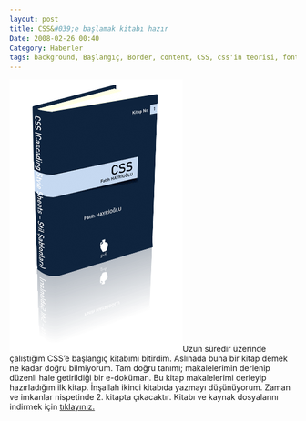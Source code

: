 ```yaml
---
layout: post
title: CSS&#039;e başlamak kitabı hazır
Date: 2008-02-26 00:40
Category: Haberler
tags: background, Başlangıç, Border, content, CSS, css'in teorisi, font, inherit, kitap, list, Margin, outline, Padding, table, text
---
```


![CSS'e başlamak][]Uzun süredir üzerinde çalıştığım CSS’e başlangıç
kitabımı bitirdim. Aslınada buna bir kitap demek ne kadar doğru
bilmiyorum. Tam doğru tanımı; makalelerimin derlenip düzenli hale
getirildiği bir e-doküman. Bu kitap makalelerimi derleyip hazırladığım
ilk kitap. İnşallah ikinci kitabıda yazmayı düşünüyorum. Zaman ve
imkanlar nispetinde 2. kitapta çıkacaktır. Kitabı ve kaynak dosyalarını
indirmek için [tıklayınız.][]

  [CSS'e başlamak]: /images/css_kitap.gif
  [tıklayınız.]: http://www.fatihhayrioglu.com/?page_id=461
